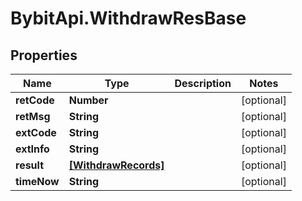 # BybitApi.WithdrawResBase

## Properties
Name | Type | Description | Notes
------------ | ------------- | ------------- | -------------
**retCode** | **Number** |  | [optional] 
**retMsg** | **String** |  | [optional] 
**extCode** | **String** |  | [optional] 
**extInfo** | **String** |  | [optional] 
**result** | [**[WithdrawRecords]**](docs/WithdrawRecords.md) |  | [optional] 
**timeNow** | **String** |  | [optional] 


